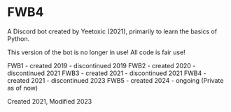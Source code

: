 # FWB4
A Discord bot created by Yeetoxic (2021), primarily to learn the basics of Python.

This version of the bot is no longer in use! All code is fair use!

FWB1 - created 2019 - discontinued 2019
FWB2 - created 2020 - discontinued 2021
FWB3 - created 2021 - discontinued 2021
FWB4 - created 2021 - discontinued 2023
FWB5 - created 2024 - ongoing (Private as of now)

Created 2021, Modified 2023

